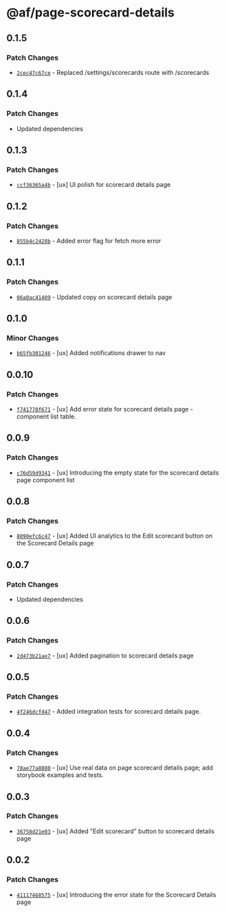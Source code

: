 # @af/page-scorecard-details

## 0.1.5

### Patch Changes

- [`2cec47c67ce`](https://bitbucket.org/atlassian/atlassian-frontend/commits/2cec47c67ce) - Replaced /settings/scorecards route with /scorecards

## 0.1.4

### Patch Changes

- Updated dependencies

## 0.1.3

### Patch Changes

- [`ccf36365a4b`](https://bitbucket.org/atlassian/atlassian-frontend/commits/ccf36365a4b) - [ux] UI polish for scorecard details page

## 0.1.2

### Patch Changes

- [`855b4c2428b`](https://bitbucket.org/atlassian/atlassian-frontend/commits/855b4c2428b) - Added error flag for fetch more error

## 0.1.1

### Patch Changes

- [`06a0ac41409`](https://bitbucket.org/atlassian/atlassian-frontend/commits/06a0ac41409) - Updated copy on scorecard details page

## 0.1.0

### Minor Changes

- [`b65fb301246`](https://bitbucket.org/atlassian/atlassian-frontend/commits/b65fb301246) - [ux] Added notifications drawer to nav

## 0.0.10

### Patch Changes

- [`f741778f671`](https://bitbucket.org/atlassian/atlassian-frontend/commits/f741778f671) - [ux] Add error state for scorecard details page - component list table.

## 0.0.9

### Patch Changes

- [`c76d59d9341`](https://bitbucket.org/atlassian/atlassian-frontend/commits/c76d59d9341) - [ux] Introducing the empty state for the scorecard details page component list

## 0.0.8

### Patch Changes

- [`8090efc6c47`](https://bitbucket.org/atlassian/atlassian-frontend/commits/8090efc6c47) - [ux] Added UI analytics to the Edit scorecard button on the Scorecard Details page

## 0.0.7

### Patch Changes

- Updated dependencies

## 0.0.6

### Patch Changes

- [`2d473b21ae7`](https://bitbucket.org/atlassian/atlassian-frontend/commits/2d473b21ae7) - [ux] Added pagination to scorecard details page

## 0.0.5

### Patch Changes

- [`4f246dcfd47`](https://bitbucket.org/atlassian/atlassian-frontend/commits/4f246dcfd47) - Added integration tests for scorecard details page.

## 0.0.4

### Patch Changes

- [`78ae77a8880`](https://bitbucket.org/atlassian/atlassian-frontend/commits/78ae77a8880) - [ux] Use real data on page scorecard details page; add storybook examples and tests.

## 0.0.3

### Patch Changes

- [`36758d21e03`](https://bitbucket.org/atlassian/atlassian-frontend/commits/36758d21e03) - [ux] Added "Edit scorecard" button to scorecard details page

## 0.0.2

### Patch Changes

- [`41117468575`](https://bitbucket.org/atlassian/atlassian-frontend/commits/41117468575) - [ux] Introducing the error state for the Scorecard Details page
